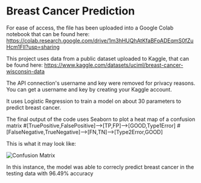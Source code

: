 # Breast Cancer Prediction

For ease of access, the file has been uploaded into a Google Colab notebook that can be found here:
https://colab.research.google.com/drive/1m3hHUQhAtKfaBFoADEqmS0fZuHcm1FIl?usp=sharing

This project uses data from a public dataset uploaded to Kaggle, that can be found here:
https://www.kaggle.com/datasets/uciml/breast-cancer-wisconsin-data

The API connection's username and key were removed for privacy reasons. You can get a username and key by creating your Kaggle account.

It uses Logistic Regression to train a model on about 30 parameters to predict breast cancer.

The final output of the code uses Seaborn to plot a heat map of a confusion matrix
#[TruePositive,FalsePositive]-->[TP,FP]-->[GOOD,Type1Error]
#[FalseNegative,TrueNegative]-->[FN,TN]-->[Type2Error,GOOD]

This is what it may look like:

![Confusion Matrix](https://user-images.githubusercontent.com/35358634/222785742-1c25cd24-d695-44eb-85f5-0a406e0c685c.png)

In this instance, the model was able to correcly predict breast cancer in the testing data with 96.49% accuracy
